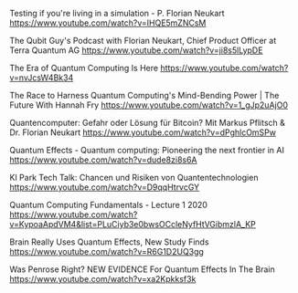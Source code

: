 Testing if you're living in a simulation - P. Florian Neukart
https://www.youtube.com/watch?v=IHQE5mZNCsM

The Qubit Guy's Podcast with Florian Neukart, Chief Product Officer at Terra Quantum AG
https://www.youtube.com/watch?v=ji8s5lLypDE

The Era of Quantum Computing Is Here
https://www.youtube.com/watch?v=nvJcsW4Bk34

The Race to Harness Quantum Computing's Mind-Bending Power | The Future With Hannah Fry
https://www.youtube.com/watch?v=1_gJp2uAjO0

Quantencomputer: Gefahr oder Lösung für Bitcoin? Mit Markus Pflitsch & Dr. Florian Neukart
https://www.youtube.com/watch?v=dPghlcOmSPw

Quantum Effects - Quantum computing: Pioneering the next frontier in AI
https://www.youtube.com/watch?v=dude8zi8s6A

KI Park Tech Talk: Chancen und Risiken von Quantentechnologien
https://www.youtube.com/watch?v=D9qqHtrvcGY

Quantum Computing Fundamentals - Lecture 1 2020
https://www.youtube.com/watch?v=KypoaApdVM4&list=PLuCiyb3e0bwsOCcleNyfHtVGibmzlA_KP

Brain Really Uses Quantum Effects, New Study Finds
https://www.youtube.com/watch?v=R6G1D2UQ3gg

Was Penrose Right? NEW EVIDENCE For Quantum Effects In The Brain
https://www.youtube.com/watch?v=xa2Kpkksf3k
